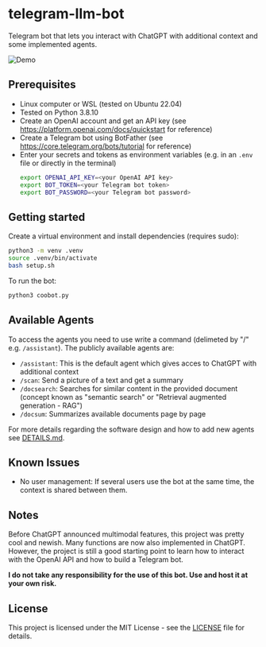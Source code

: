 # telegram-llm-bot
Telegram bot that lets you interact with ChatGPT with additional context and some implemented agents. 

![Demo](./video/llm-demo.gif)

## Prerequisites
- Linux computer or WSL (tested on Ubuntu 22.04)
- Tested on Python 3.8.10
- Create an OpenAI account and get an API key (see https://platform.openai.com/docs/quickstart for reference)
- Create a Telegram bot using BotFather (see https://core.telegram.org/bots/tutorial for reference)
- Enter your secrets and tokens as environment variables (e.g. in an `.env` file or directly in the terminal)
    ```bash
    export OPENAI_API_KEY=<your OpenAI API key>
    export BOT_TOKEN=<your Telegram bot token>
    export BOT_PASSWORD=<your Telegram bot password>
    ```

## Getting started
Create a virtual environment and install dependencies (requires sudo):
```bash
python3 -m venv .venv
source .venv/bin/activate
bash setup.sh
```
To run the bot:
```bash
python3 coobot.py
```

## Available Agents
To access the agents you need to use write a command (delimeted by "/" e.g. `/assistant`). The publicly available agents are:
- `/assistant`: This is the default agent which gives acces to ChatGPT with additional context 
- `/scan`: Send a picture of a text and get a summary
- `/docsearch`: Searches for similar content in the provided document (concept known as "semantic search" or "Retrieval augmented generation - RAG")
- `/docsum`: Summarizes available documents page by page

For more details regarding the software design and how to add new agents see [DETAILS.md](DETAILS.md).

## Known Issues
- No user management: If several users use the bot at the same time, the context is shared between them. 

## Notes
Before ChatGPT announced multimodal features, this project was pretty cool and newish. Many functions are now also implemented in ChatGPT. However, the project is still a good starting point to learn how to interact with the OpenAI API and how to build a Telegram bot.

**I do not take any responsibility for the use of this bot. Use and host it at your own risk.**

## License
This project is licensed under the MIT License - see the [LICENSE](LICENSE) file for details.

